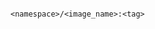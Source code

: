 <!-- usedin: [ _includes/_inlines/GettingStarted/common/image_repository/image_repository_provide-a-docker-image.md] -->

```

<namespace>/<image_name>:<tag>

```
